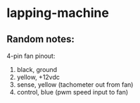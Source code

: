 # lapping-machine

## Random notes:

4-pin fan pinout:

 1. black, ground
 2. yellow, +12vdc
 3. sense, yellow (tachometer out from fan)
 4. control, blue (pwm speed input to fan)
